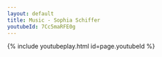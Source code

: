 ```yaml
---
layout: default
title: Music - Sophia Schiffer
youtubeId: 7Cc5maRFE0g
---
```


{% include youtubeplay.html id=page.youtubeId %}